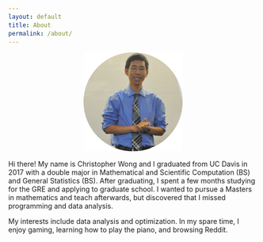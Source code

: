 ```yaml
---
layout: default
title: About
permalink: /about/
---
```


<center><img src="picture/gh_pic.png" width="200"></center>

Hi there! My name is Christopher Wong and I graduated from UC Davis in 2017 with a double major in Mathematical and Scientific Computation (BS) and General Statistics (BS). After graduating, I spent a few months studying for the GRE and applying to graduate school. I wanted to pursue a Masters in mathematics and teach afterwards, but discovered that I missed programming and data analysis.

My interests include data analysis and optimization. In my spare time, I enjoy gaming, learning how to play the piano, and browsing Reddit.
